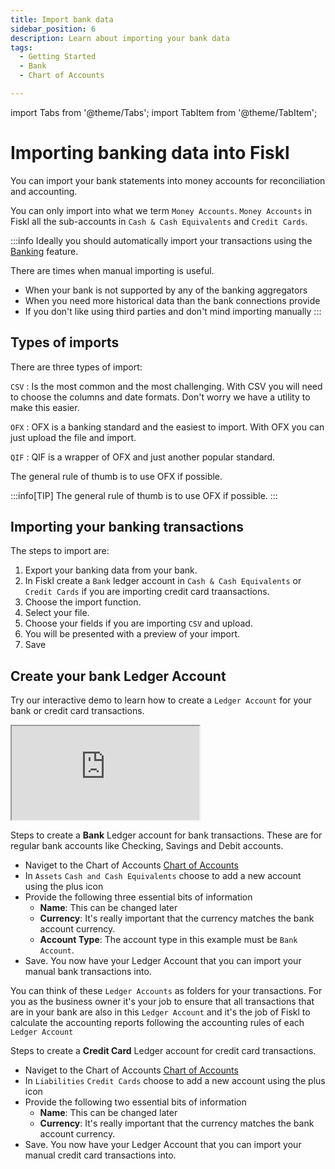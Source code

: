 ```yaml
---
title: Import bank data
sidebar_position: 6
description: Learn about importing your bank data
tags:
  - Getting Started
  - Bank
  - Chart of Accounts

---
```


import Tabs from '@theme/Tabs';
import TabItem from '@theme/TabItem';

# Importing banking data into Fiskl

You can import your bank statements into money accounts for reconciliation and accounting.

You can only import into what we term `Money Accounts`. `Money Accounts` in Fiskl all the sub-accounts in `Cash & Cash Equivalents` and `Credit Cards`.

:::info
Ideally you should automatically import your transactions using the [Banking](./connect-bank) feature. 

There are times when manual importing is useful. 
- When your bank is not supported by any of the banking aggregators
- When you need more historical data than the bank connections provide
- If you don't like using third parties and don't mind importing manually
:::

## Types of imports

There are three types of import: 

`CSV` : Is the most common and the most challenging. With CSV you will need to choose the columns and date formats. Don't worry we have a utility to make this easier.

`OFX` : OFX is a banking standard and the easiest to import. With OFX you can just upload the file and import.

`QIF` : QIF is a wrapper of OFX and just another popular standard. 

The general rule of thumb is to use OFX if possible. 

:::info[TIP]
The general rule of thumb is to use OFX if possible. 
:::

## Importing your banking transactions

The steps to import are:
1. Export your banking data from your bank.
2. In Fiskl create a `Bank` ledger account in `Cash & Cash Equivalents` or `Credit Cards` if you are importing credit card traansactions. 
3. Choose the import function.
4. Select your file.
5. Choose your fields if you are importing `CSV` and upload.
6. You will be presented with a preview of your import.
7. Save

## Create your bank Ledger Account

Try our interactive demo to learn how to create a `Ledger Account` for your bank or credit card transactions.


<div style={{ position: 'relative', paddingBottom: '56.25%', height: 0, width: '100%' }}>
  <iframe
    style={{ position: 'absolute', top: 0, left: 0, width: '100%', height: '100%', border: 0 }}
    src="https://demo.fiskl.com/e/clzbevkqd005ml70ca9vev2dz/tour"
    allowFullScreen
    webkitallowfullscreen="true"
    mozallowfullscreen="true"
    allowtransparency="true"
  ></iframe>
</div>

Steps to create a **Bank** Ledger account for bank transactions. These are for regular bank accounts like Checking, Savings and Debit accounts. 

- Naviget to the Chart of Accounts [Chart of Accounts](https://my.fiskl.com/accounting/chart)
- In `Assets` `Cash and Cash Equivalents` choose to add a new account using the plus icon
- Provide the following three essential bits of information
    - **Name**: This can be changed later
    - **Currency**: It's really important that the currency matches the bank account currency. 
    - **Account Type**: The account type in this example must be `Bank Account`.
- Save. You now have your Ledger Account that you can import your manual bank transactions into. 

You can think of these `Ledger Accounts` as folders for your transactions. For you as the business owner it's your job to ensure that all transactions that are in your bank are also in this `Ledger Account` and it's the job of Fiskl to calculate the accounting reports following the accounting rules of each `Ledger Account`


Steps to create a **Credit Card** Ledger account for credit card transactions. 

- Naviget to the Chart of Accounts [Chart of Accounts](https://my.fiskl.com/accounting/chart)
- In `Liabilities` `Credit Cards` choose to add a new account using the plus icon
- Provide the following two essential bits of information
    - **Name**: This can be changed later
    - **Currency**: It's really important that the currency matches the bank account currency. 
- Save. You now have your Ledger Account that you can import your manual credit card transactions into. 






